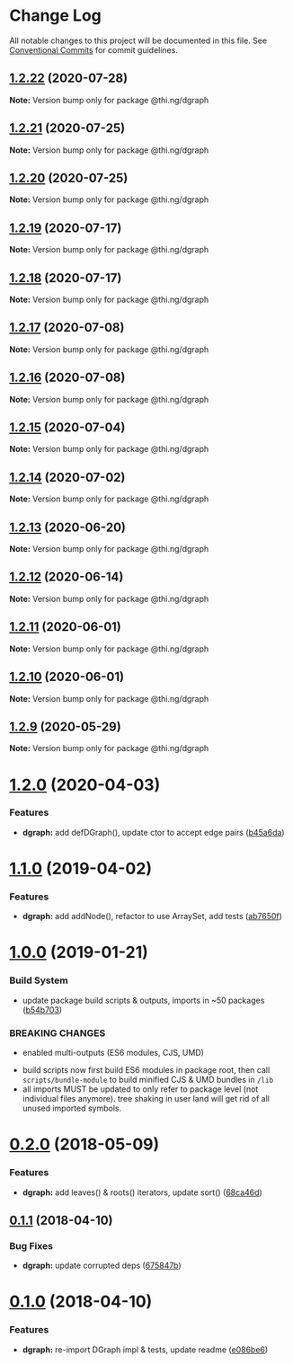 # Change Log

All notable changes to this project will be documented in this file.
See [Conventional Commits](https://conventionalcommits.org) for commit guidelines.

## [1.2.22](https://github.com/thi-ng/umbrella/compare/@thi.ng/dgraph@1.2.21...@thi.ng/dgraph@1.2.22) (2020-07-28)

**Note:** Version bump only for package @thi.ng/dgraph





## [1.2.21](https://github.com/thi-ng/umbrella/compare/@thi.ng/dgraph@1.2.20...@thi.ng/dgraph@1.2.21) (2020-07-25)

**Note:** Version bump only for package @thi.ng/dgraph





## [1.2.20](https://github.com/thi-ng/umbrella/compare/@thi.ng/dgraph@1.2.19...@thi.ng/dgraph@1.2.20) (2020-07-25)

**Note:** Version bump only for package @thi.ng/dgraph





## [1.2.19](https://github.com/thi-ng/umbrella/compare/@thi.ng/dgraph@1.2.18...@thi.ng/dgraph@1.2.19) (2020-07-17)

**Note:** Version bump only for package @thi.ng/dgraph





## [1.2.18](https://github.com/thi-ng/umbrella/compare/@thi.ng/dgraph@1.2.17...@thi.ng/dgraph@1.2.18) (2020-07-17)

**Note:** Version bump only for package @thi.ng/dgraph





## [1.2.17](https://github.com/thi-ng/umbrella/compare/@thi.ng/dgraph@1.2.16...@thi.ng/dgraph@1.2.17) (2020-07-08)

**Note:** Version bump only for package @thi.ng/dgraph





## [1.2.16](https://github.com/thi-ng/umbrella/compare/@thi.ng/dgraph@1.2.15...@thi.ng/dgraph@1.2.16) (2020-07-08)

**Note:** Version bump only for package @thi.ng/dgraph





## [1.2.15](https://github.com/thi-ng/umbrella/compare/@thi.ng/dgraph@1.2.14...@thi.ng/dgraph@1.2.15) (2020-07-04)

**Note:** Version bump only for package @thi.ng/dgraph





## [1.2.14](https://github.com/thi-ng/umbrella/compare/@thi.ng/dgraph@1.2.13...@thi.ng/dgraph@1.2.14) (2020-07-02)

**Note:** Version bump only for package @thi.ng/dgraph





## [1.2.13](https://github.com/thi-ng/umbrella/compare/@thi.ng/dgraph@1.2.12...@thi.ng/dgraph@1.2.13) (2020-06-20)

**Note:** Version bump only for package @thi.ng/dgraph





## [1.2.12](https://github.com/thi-ng/umbrella/compare/@thi.ng/dgraph@1.2.11...@thi.ng/dgraph@1.2.12) (2020-06-14)

**Note:** Version bump only for package @thi.ng/dgraph





## [1.2.11](https://github.com/thi-ng/umbrella/compare/@thi.ng/dgraph@1.2.10...@thi.ng/dgraph@1.2.11) (2020-06-01)

**Note:** Version bump only for package @thi.ng/dgraph





## [1.2.10](https://github.com/thi-ng/umbrella/compare/@thi.ng/dgraph@1.2.9...@thi.ng/dgraph@1.2.10) (2020-06-01)

**Note:** Version bump only for package @thi.ng/dgraph





## [1.2.9](https://github.com/thi-ng/umbrella/compare/@thi.ng/dgraph@1.2.8...@thi.ng/dgraph@1.2.9) (2020-05-29)

**Note:** Version bump only for package @thi.ng/dgraph





# [1.2.0](https://github.com/thi-ng/umbrella/compare/@thi.ng/dgraph@1.1.25...@thi.ng/dgraph@1.2.0) (2020-04-03)


### Features

* **dgraph:** add defDGraph(), update ctor to accept edge pairs ([b45a6da](https://github.com/thi-ng/umbrella/commit/b45a6da939348bd49134d499259889332d0e950f))





# [1.1.0](https://github.com/thi-ng/umbrella/compare/@thi.ng/dgraph@1.0.13...@thi.ng/dgraph@1.1.0) (2019-04-02)

### Features

* **dgraph:** add addNode(), refactor to use ArraySet, add tests ([ab7650f](https://github.com/thi-ng/umbrella/commit/ab7650f))

# [1.0.0](https://github.com/thi-ng/umbrella/compare/@thi.ng/dgraph@0.2.35...@thi.ng/dgraph@1.0.0) (2019-01-21)

### Build System

* update package build scripts & outputs, imports in ~50 packages ([b54b703](https://github.com/thi-ng/umbrella/commit/b54b703))

### BREAKING CHANGES

* enabled multi-outputs (ES6 modules, CJS, UMD)

- build scripts now first build ES6 modules in package root, then call
  `scripts/bundle-module` to build minified CJS & UMD bundles in `/lib`
- all imports MUST be updated to only refer to package level
  (not individual files anymore). tree shaking in user land will get rid of
  all unused imported symbols.

<a name="0.2.0"></a>
# [0.2.0](https://github.com/thi-ng/umbrella/compare/@thi.ng/dgraph@0.1.10...@thi.ng/dgraph@0.2.0) (2018-05-09)

### Features

* **dgraph:** add leaves() & roots() iterators, update sort() ([68ca46d](https://github.com/thi-ng/umbrella/commit/68ca46d))

<a name="0.1.1"></a>
## [0.1.1](https://github.com/thi-ng/umbrella/compare/@thi.ng/dgraph@0.1.0...@thi.ng/dgraph@0.1.1) (2018-04-10)

### Bug Fixes

* **dgraph:** update corrupted deps ([675847b](https://github.com/thi-ng/umbrella/commit/675847b))

<a name="0.1.0"></a>
# [0.1.0](https://github.com/thi-ng/umbrella/compare/@thi.ng/dgraph@0.0.3...@thi.ng/dgraph@0.1.0) (2018-04-10)

### Features

* **dgraph:** re-import DGraph impl & tests, update readme ([e086be6](https://github.com/thi-ng/umbrella/commit/e086be6))
